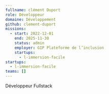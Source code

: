```yaml
---
fullname: clément Duport
role: Développeur
domaine: Développement
github: clement-duport
missions:
  - start: 2022-12-01
    end: 2025-11-30
    status: admin
    employer: GIP Plateforme de l’inclusion
    startups:
      - l-immersion-facile
startups:
  - l-immersion-facile
teams: []
---
```

Développeur Fullstack